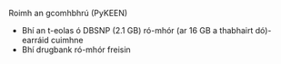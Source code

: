 Roimh an gcomhbhrú (PyKEEN)
- Bhí an t-eolas ó DBSNP (2.1 GB) ró-mhór (ar 16 GB a thabhairt dó)-earráid cuimhne
- Bhí drugbank ró-mhór freisin
